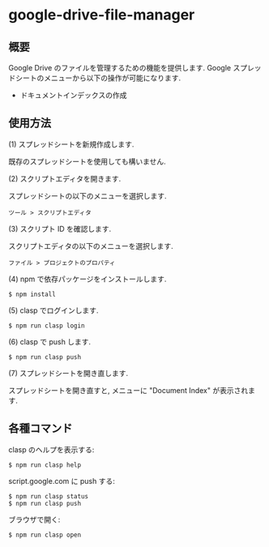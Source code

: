 # google-drive-file-manager

## 概要

Google Drive のファイルを管理するための機能を提供します.
Google スプレッドシートのメニューから以下の操作が可能になります.

 * ドキュメントインデックスの作成

## 使用方法

(1) スプレッドシートを新規作成します.

既存のスプレッドシートを使用しても構いません.

(2) スクリプトエディタを開きます.

スプレッドシートの以下のメニューを選択します.

    ツール > スクリプトエディタ

(3) スクリプト ID を確認します.

スクリプトエディタの以下のメニューを選択します.

    ファイル > プロジェクトのプロパティ

(4) npm で依存パッケージをインストールします.

    $ npm install

(5) clasp でログインします.

    $ npm run clasp login

(6) clasp で push します.

    $ npm run clasp push

(7) スプレッドシートを開き直します.

スプレッドシートを開き直すと, メニューに "Document Index" が表示されます.

## 各種コマンド

clasp のヘルプを表示する:

    $ npm run clasp help

script.google.com に push する:

    $ npm run clasp status
    $ npm run clasp push

ブラウザで開く:

    $ npm run clasp open


